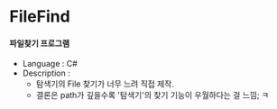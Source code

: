 # FileFind
#### 파일찾기 프로그램
- Language : C# 
- Description : 
   - 탐색기의 File 찾기가 너무 느려 직접 제작.
   - 결론은 path가 깊을수록 '탐색기'의 찾기 기능이 우월하다는 걸 느낌; ㅋ
